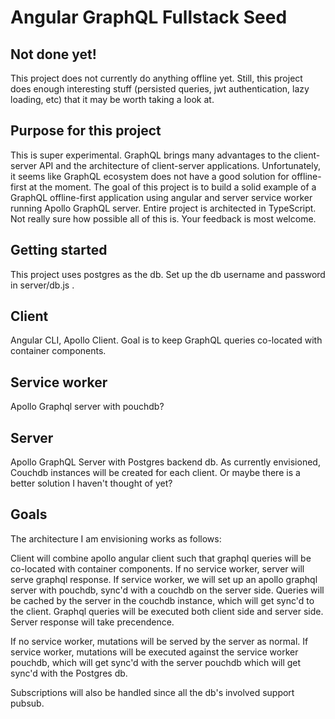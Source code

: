 # Angular GraphQL Fullstack Seed

## Not done yet!

This project does not currently do anything offline yet.
Still, this project does enough interesting stuff (persisted queries, jwt authentication, lazy loading, etc) that it may be worth taking a look at.

## Purpose for this project

This is super experimental. GraphQL brings many advantages to the client-server API and the architecture of client-server applications.
Unfortunately, it seems like GraphQL ecosystem does not have a good solution for offline-first at the moment.
The goal of this project is to build a solid example of a GraphQL offline-first application using angular and server service worker
running Apollo GraphQL server. 
Entire project is architected in TypeScript. Not really sure how possible all of this is. Your feedback is most welcome.

## Getting started
This project uses postgres as the db. Set up the db username and password in server/db.js .

## Client
Angular CLI, Apollo Client. Goal is to keep GraphQL queries co-located with container components.

## Service worker
Apollo Graphql server with pouchdb?

## Server
Apollo GraphQL Server with Postgres backend db. As currently envisioned, Couchdb instances will be created for each client. Or maybe there is a better solution I haven't thought of yet?

## Goals
The architecture I am envisioning works as follows:

Client will combine apollo angular client  such that graphql queries will be co-located with container components. 
If no service worker, server will serve graphql response.
If service worker, we will set up an apollo graphql server with pouchdb, sync'd with a couchdb on the server side.
Queries will be cached by the server in the couchdb instance, which will get sync'd to the client. 
Graphql queries will be executed both client side and server side. Server response will take precendence.

If no service worker, mutations will be served by the server as normal.
If service worker, mutations will be executed against the service worker pouchdb,
which will get sync'd with the server pouchdb which will get sync'd with the Postgres db.

Subscriptions will also be handled since all the db's involved support pubsub.
